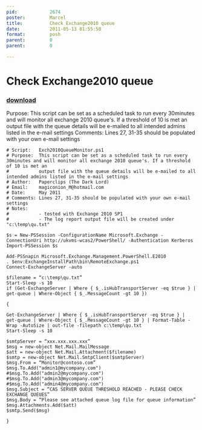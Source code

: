 ```yaml
---
pid:            2674
poster:         Marcel
title:          Check Exchange2010 queue
date:           2011-05-13 01:55:50
format:         posh
parent:         0
parent:         0

---
```


# Check Exchange2010 queue

### [download](2674.ps1)

Purpose:  This script can be set as a scheduled task to run every 30minutes and will monitor all exchange 2010 queue's. If a threshold of 10 is met an output file with the queue details will be e-mailed to all intended admins listed in the e-mail settings
Comments: Lines 27, 31-35 should be populated with your own e-mail settings

```posh
# Script:	Exch2010QueueMonitor.ps1
# Purpose:  This script can be set as a scheduled task to run every 30minutes and will monitor all exchange 2010 queue's. If a threshold of 10 is met an 
#			output file with the queue details will be e-mailed to all intended admins listed in the e-mail settings
# Author:   Paperclips (The Dark Lord)
# Email:	magiconion_M@hotmail.com
# Date:     May 2011
# Comments: Lines 27, 31-35 should be populated with your own e-mail settings
# Notes:    
#			- tested with Exchange 2010 SP1
#			- The log report output file will be created under "c:\temp\qu.txt"

$s = New-PSSession -ConfigurationName Microsoft.Exchange -ConnectionUri http://ukvms-wcas2/PowerShell/ -Authentication Kerberos
Import-PSSession $s

Add-PSSnapin Microsoft.Exchange.Management.PowerShell.E2010
. $env:ExchangeInstallPath\bin\RemoteExchange.ps1
Connect-ExchangeServer -auto

$filename = “c:\temp\qu.txt”
Start-Sleep -s 10
if (Get-ExchangeServer | Where { $_.isHubTransportServer -eq $true } | get-queue | Where-Object { $_.MessageCount -gt 10 })

{

Get-ExchangeServer | Where { $_.isHubTransportServer -eq $true } | get-queue | Where-Object { $_.MessageCount -gt 10 } | Format-Table -Wrap -AutoSize | out-file -filepath c:\temp\qu.txt
Start-Sleep -s 10

$smtpServer = “xxx.xxx.xxx.xxx”
$msg = new-object Net.Mail.MailMessage
$att = new-object Net.Mail.Attachment($filename)
$smtp = new-object Net.Mail.SmtpClient($smtpServer)
$msg.From = “Monitor@contoso.com”
$msg.To.Add("admin1@mycompany.com")
#$msg.To.Add("admin2@mycompany.com")
#$msg.To.Add("admin3@mycompany.com")
#$msg.To.Add("admin4@mycompany.com")
$msg.Subject = “CAS SERVER QUEUE THRESHOLD REACHED - PLEASE CHECK EXCHANGE QUEUES”
$msg.Body = “Please see attached queue log file for queue information”
$msg.Attachments.Add($att)
$smtp.Send($msg)

}
```
